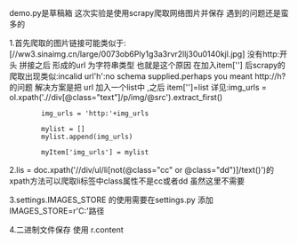 demo.py是草稿箱
这次实验是使用scrapy爬取网络图片并保存 遇到的问题还是蛮多的<br>
 <p> 1.首先爬取的图片链接可能类似于:[//ww3.sinaimg.cn/large/0073ob6Ply1g3a3rvr2llj30u0140kjl.jpg] 没有http:开头
拼接之后 形成的url 为字符串类型 也就是这个原因 在加入item['']  后scrapy的爬取出现类似:incalid url'h':no schema supplied.perhaps you meant http://h?
的问题   解决方案是把 url 加入一个list中 ,之后 item['']=list
详见:img_urls = ol.xpath('.//div[@class="text"]/p/img/@src').extract_first()

            img_urls = 'http:'+img_urls

            mylist = []
            mylist.append(img_urls)

            myItem['img_urls'] = mylist
            
  <p>2.lis = doc.xpath('//div/ul/li[not(@class="cc" or @class="dd")]/text()')的xpath方法可以爬取li标签中class属性不是cc或者dd
虽然这里不需要

 <p> 3.settings.IMAGES_STORE 的使用需要在settings.py 添加IMAGES_STORE=r'C:'路径
  
  <p>4.二进制文件保存 使用 r.content
